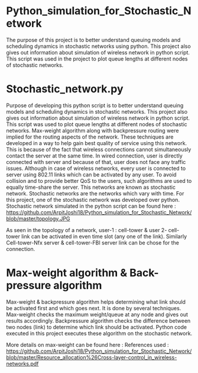# Python_simulation_for_Stochastic_Network
  The purpose of this project is to better understand queuing models and scheduling dynamics in stochastic networks using python. This project also gives out information about simulation of wireless network in python script. This script was used in the project to plot queue lengths at different nodes of stochastic networks. 

# Stochastic_network.py 

  Purpose of developing this python script is to better understand queuing models and scheduling dynamics in stochastic networks. This project also gives out information about simulation of wireless network in python script. This script was used to plot queue lengths at different nodes of stochastic networks. 
  Max-weight algorithm along with backpressure routing were implied for the routing aspects of the network. These techniques are developed in a way to help gain best quality of service using this network. This is because of the fact that wireless connections cannot simultaneously contact the server at the same time. In wired connection, user is directly connected with server and because of that, user does not face any traffic issues. Although in case of wireless networks, every user is connected to server using 802.11 links which can be activated by any user. To avoid collision and to provide better QoS to the users, such algorithms are used to equally time-share the server. This networks are known as stochastic network. 
  Stochastic networks are the networks which vary with time. For this project, one of the stochastic network was developed over python. 
Stochastic network simulated in the python script can be found here : https://github.com/ArpitJoshi18/Python_simulation_for_Stochastic_Network/blob/master/topology.JPG
	
	
  As seen in the topology of a network, user-1 : cell-tower & user 2- cell-tower link can be activated in even time slot (any one of the link). Similarly Cell-tower-Nfx server & cell-tower-FBI server link can be chose for the connection. 
  
# Max-weight algorithm & Back-pressure algorithm 
  Max-weight & backpressure algorithm helps determining what link should be activated first and which goes next. It is done by several techniques. Max-weight checks the maximum weight/queue at any node and gives out results accordingly. Backpressure algorithm checks the difference between two nodes (link) to determine which link should be activated. Python code executed in this project executes these algorithm on the stochastic network. 
	
    
  More details on max-weight can be found here : 
  References used : https://github.com/ArpitJoshi18/Python_simulation_for_Stochastic_Network/blob/master/Resource_allocation%26Cross-layer-control_in_wireless-networks.pdf

